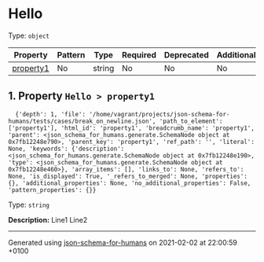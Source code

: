 

# Hello

Type: `object`

| Property | Pattern | Type | Required | Deprecated | Additional | Description |
| -------- | ------- | ---- | -------- | ---------- | ---------- | ----------- |
| [property1](#property1)|No|string|No|No| No|Line1 ...|

##  <a name="property1"></a>1.  Property `Hello > property1`

      {'depth': 1, 'file': '/home/vagrant/projects/json-schema-for-humans/tests/cases/break_on_newline.json', 'path_to_element': ['property1'], 'html_id': 'property1', 'breadcrumb_name': 'property1', 'parent': <json_schema_for_humans.generate.SchemaNode object at 0x7fb12248e790>, 'parent_key': 'property1', 'ref_path': '', 'literal': None, 'keywords': {'description': <json_schema_for_humans.generate.SchemaNode object at 0x7fb12248e190>, 'type': <json_schema_for_humans.generate.SchemaNode object at 0x7fb12248e460>}, 'array_items': [], 'links_to': None, 'refers_to': None, 'is_displayed': True, '_refers_to_merged': None, 'properties': {}, 'additional_properties': None, 'no_additional_properties': False, 'pattern_properties': {}}

Type: `string`

**Description:** Line1
Line2

----------------------------------------------------------------------------------------------------------------------------
Generated using [json-schema-for-humans](https://github.com/coveooss/json-schema-for-humans) on 2021-02-02 at 22:00:59 +0100
